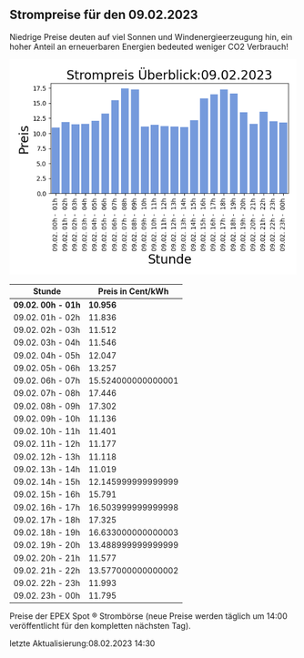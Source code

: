 
## Strompreise für den 09.02.2023

Niedrige Preise deuten auf viel Sonnen und Windenergieerzeugung hin, ein hoher Anteil an erneuerbaren Energien bedeuted weniger CO2 Verbrauch!

![Strompreis übersicht](imgs/strompreis_uebersicht.png)

| Stunde | Preis in Cent/kWh |
|---|---|
| **09.02. 00h -  01h** | **10.956** | 
| 09.02. 01h -  02h | 11.836 | 
| 09.02. 02h -  03h | 11.512 | 
| 09.02. 03h -  04h | 11.546 | 
| 09.02. 04h -  05h | 12.047 | 
| 09.02. 05h -  06h | 13.257 | 
| 09.02. 06h -  07h | 15.524000000000001 | 
| 09.02. 07h -  08h | 17.446 | 
| 09.02. 08h -  09h | 17.302 | 
| 09.02. 09h -  10h | 11.136 | 
| 09.02. 10h -  11h | 11.401 | 
| 09.02. 11h -  12h | 11.177 | 
| 09.02. 12h -  13h | 11.118 | 
| 09.02. 13h -  14h | 11.019 | 
| 09.02. 14h -  15h | 12.145999999999999 | 
| 09.02. 15h -  16h | 15.791 | 
| 09.02. 16h -  17h | 16.503999999999998 | 
| 09.02. 17h -  18h | 17.325 | 
| 09.02. 18h -  19h | 16.633000000000003 | 
| 09.02. 19h -  20h | 13.488999999999999 | 
| 09.02. 20h -  21h | 11.577 | 
| 09.02. 21h -  22h | 13.577000000000002 | 
| 09.02. 22h -  23h | 11.993 | 
| 09.02. 23h -  00h | 11.795 | 

Preise der EPEX Spot ® Strombörse (neue Preise werden täglich um 14:00 veröffentlicht für den kompletten nächsten Tag).

letzte Aktualisierung:08.02.2023 14:30